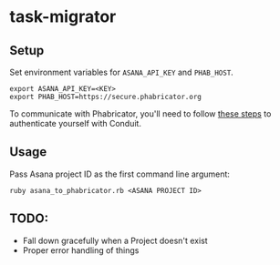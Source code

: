 # task-migrator

## Setup

Set environment variables for `ASANA_API_KEY` and `PHAB_HOST`.

    export ASANA_API_KEY=<KEY>
    export PHAB_HOST=https://secure.phabricator.org

To communicate with Phabricator, you'll need to follow [these steps](https://github.com/amfeng/phabricator-ruby) to authenticate yourself with Conduit.

## Usage

Pass Asana project ID as the first command line argument:

    ruby asana_to_phabricator.rb <ASANA PROJECT ID>

## TODO:

  - Fall down gracefully when a Project doesn't exist
  - Proper error handling of things
